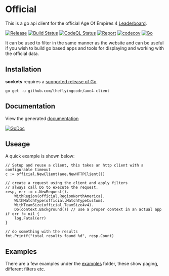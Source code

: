 # Official

This is a go api client for the official Age Of Empires 4 [Leaderboard](https://www.ageofempires.com/stats/ageiv/).

[![Release](https://img.shields.io/github/release-pre/theflyingcodr/aoe4-client.svg?logo=github&style=flat&v=1)](https://github.com/theflyingcodr/aoe4-client/releases)
[![Build Status](https://github.com/theflyingcodr/aoe4-client/actions/workflows/go.yml/badge.svg)](https://github.com/theflyingcodr/aoe4-client/actions/workflows/go.yml)
[![CodeQL Status](https://github.com/theflyingcodr/aoe4-client/actions/workflows/codeql-analysis.yml/badge.svg)](https://github.com/theflyingcodr/aoe4-client/actions/workflows/codeql-analysis.yml)
[![Report](https://goreportcard.com/badge/github.com/theflyingcodr/aoe4-client?style=flat&v=1)](https://goreportcard.com/report/github.com/theflyingcodr/aoe4-client)
[![codecov](https://codecov.io/gh/libsv/go-bt/branch/master/graph/badge.svg?v=1)](https://codecov.io/gh/theflyingcodr/aoe4-client)
[![Go](https://img.shields.io/github/go-mod/go-version/theflyingcodr/aoe4-client?v=1)](https://golang.org/)

It can be used to filter in the same manner as the website and can be useful if you wish to build
go based apps and tools for displaying and working with the official data.


## Installation

**sockets** requires a [supported release of Go](https://golang.org/doc/devel/release.html#policy).

```shell script
go get -u github.com/theflyingcodr/aoe4-client
```

## Documentation

View the generated [documentation](https://pkg.go.dev/github.com/theflyingcodr/aoe4-client)

[![GoDoc](https://godoc.org/github.com/theflyingcodr/aoe4-client?status.svg&style=flat)](https://pkg.go.dev/github.com/theflyingcodr/aoe4-client)

## Useage

A quick example is shown below:

```golang
// Setup and reuse a client, this takes an http client with a configurable timeout
c := official.NewClient(aoe.NewHTTPClient())

// create a request using the client and apply filters
// always call Do to execute the request.
resp, err := c.NewRequest().
    WithRegion(official.RegionNorthAmerica).
    WithMatchType(official.MatchTypeCustom).
    WithTeamSize(official.TeamSize4v4).
    Do(context.Background()) // use a proper context in an actual app
if err != nil {
    log.Fatal(err)
}

// do something with the results
fmt.Printf("total results found %d", resp.Count)
```

## Examples

There are a few examples under the [examples](examples) folder, these show paging, different filters etc.

